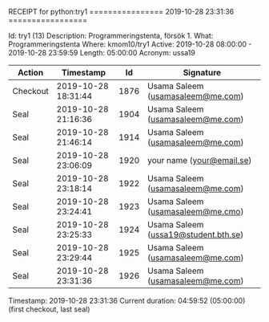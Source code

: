 RECEIPT for python:try1
================ 2019-10-28 23:31:36 =================

Id:          try1 (13)
Description: Programmeringstenta, försök 1.
What:        Programmeringstenta
Where:       kmom10/try1
Active:      2019-10-28 08:00:00 - 2019-10-28 23:59:59
Length:      05:00:00
Acronym:     ussa19

| Action   | Timestamp           | Id    | Signature |
|----------|---------------------|-------|-----------|
| Checkout | 2019-10-28 18:31:44 |  1876 | Usama Saleem (usamasaleem@me.com) |
| Seal     | 2019-10-28 21:16:36 |  1904 | Usama Saleem (usamasaleem@me.com) |
| Seal     | 2019-10-28 21:46:14 |  1914 | Usama Saleem (usamasaleem@me.com) |
| Seal     | 2019-10-28 23:06:09 |  1920 | your name (your@email.se) |
| Seal     | 2019-10-28 23:18:14 |  1922 | Usama Saleem (usamasaleem@me.com) |
| Seal     | 2019-10-28 23:24:41 |  1923 | Usama Saleem (usamasaleem@me.cmo) |
| Seal     | 2019-10-28 23:25:33 |  1924 | Usama Saleem (ussa19@student.bth.se) |
| Seal     | 2019-10-28 23:29:44 |  1925 | Usama Saleem (usamasaleem@me.com) |
| Seal     | 2019-10-28 23:31:36 |  1926 | Usama Saleem (usamasaleem@me.com) |

Timestamp:        2019-10-28 23:31:36
Current duration: 04:59:52 (05:00:00) (first checkout, last seal)


